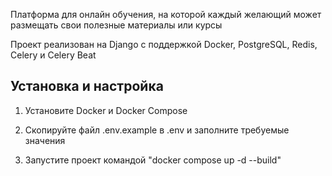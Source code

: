Платформа для онлайн обучения, на которой каждый желающий может размещать свои полезные материалы или курсы

Проект реализован на Django с поддержкой Docker, PostgreSQL, Redis, Celery и Celery Beat

## Установка и настройка

1. Установите Docker и Docker Compose 

2. Скопируйте файл .env.example в .env и заполните требуемые значения

3. Запустите проект командой "docker compose up -d --build"